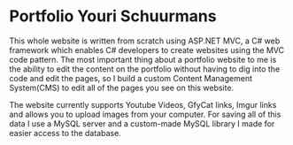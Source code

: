 # Portfolio Youri Schuurmans

This whole website is written from scratch using ASP.NET MVC, a C# web framework which enables C# developers to create websites using the MVC code pattern. The most important thing about a portfolio website to me is the ability to edit the content on the portfolio without having to dig into the code and edit the pages, so I build a custom Content Management System(CMS) to edit all of the pages you see on this website. 

The website currently supports Youtube Videos, GfyCat links, Imgur links and allows you to upload images from your computer. For saving all of this data I use a MySQL server and a custom-made MySQL library I made for easier access to the database. 
